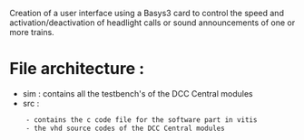 Creation of a user interface using a Basys3 card to control the speed and activation/deactivation of headlight calls or sound
announcements of one or more trains. 

# File architecture :

* sim : contains all the testbench's of the DCC Central modules
* src  :
```txt
    - contains the c code file for the software part in vitis
    - the vhd source codes of the DCC Central modules
```
